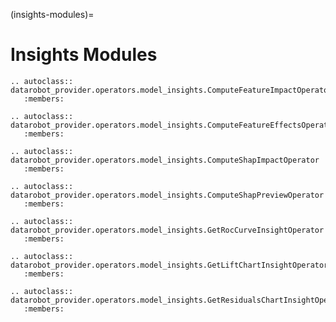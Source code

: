 (insights-modules)=

# Insights Modules

```{eval-rst}
.. autoclass:: datarobot_provider.operators.model_insights.ComputeFeatureImpactOperator
   :members:
```

```{eval-rst}
.. autoclass:: datarobot_provider.operators.model_insights.ComputeFeatureEffectsOperator
   :members:
```

```{eval-rst}
.. autoclass:: datarobot_provider.operators.model_insights.ComputeShapImpactOperator
   :members:
```

```{eval-rst}
.. autoclass:: datarobot_provider.operators.model_insights.ComputeShapPreviewOperator
   :members:
```

```{eval-rst}
.. autoclass:: datarobot_provider.operators.model_insights.GetRocCurveInsightOperator
   :members:
```

```{eval-rst}
.. autoclass:: datarobot_provider.operators.model_insights.GetLiftChartInsightOperator
   :members:
```

```{eval-rst}
.. autoclass:: datarobot_provider.operators.model_insights.GetResidualsChartInsightOperator
   :members:
```
